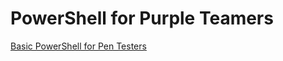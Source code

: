 # PowerShell for Purple Teamers 
[Basic PowerShell for Pen Testers](https://book.hacktricks.xyz/windows-hardening/basic-powershell-for-pentesters)    
